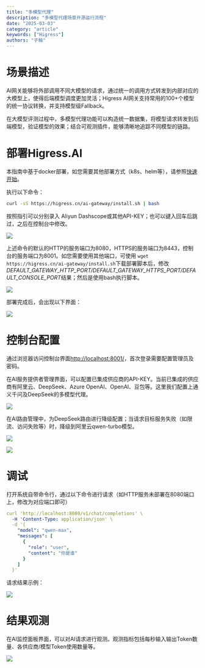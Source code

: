 ```yaml
---
title: "多模型代理"
description: "多模型代理场景开源运行流程"
date: "2025-03-03"
category: "article"
keywords: ["Higress"]
authors: "子釉"
---
```

# 场景描述
AI网关能够将外部调用不同大模型的请求，通过统一的调用方式转发到内部对应的大模型上，使得后端模型调度更加灵活；Higress AI网关支持常用的100+个模型的统一协议转换，并支持模型级Fallback。

在大模型评测过程中，多模型代理功能可以构造统一数据集，将模型请求转发到后端模型，验证模型的效果；结合可观测插件，能够清晰地追踪不同模型的链路。

# 部署Higress.AI
本指南中基于docker部署，如您需要其他部署方式（k8s、helm等），请参照[快速开始](https://higress.cn/docs/latest/user/quickstart/)。



执行以下命令：

```bash
curl -sS https://higress.cn/ai-gateway/install.sh | bash
```

按照指引可以分别录入 Aliyun Dashscope或其他API-KEY；也可以键入回车后跳过，之后在控制台中修改。

![](https://intranetproxy.alipay.com/skylark/lark/0/2025/png/66357218/1741063971166-0b83c7c9-b093-49f1-b38b-145994623f30.png)



上述命令的默认的HTTP的服务端口为8080，HTTPS的服务端口为8443，控制台的服务端口为8001。如您需要使用其他端口，可使用 `wget https://higress.cn/ai-gateway/install.sh`下载部署脚本后，修改*DEFAULT_GATEWAY_HTTP_PORT/DEFAULT_GATEWAY_HTTPS_PORT/DEFAULT_CONSOLE_PORT*结果；然后是使用bash执行脚本。

![](https://intranetproxy.alipay.com/skylark/lark/0/2025/png/66357218/1741059869116-ab053c2c-0aaf-451b-8cad-21ac9664c28d.png)



部署完成后，会出现以下界面：

![](https://intranetproxy.alipay.com/skylark/lark/0/2025/png/66357218/1741063935811-ddf2eef7-967d-49a8-92e6-f99613b7dbf7.png)



# 控制台配置
通过浏览器访问控制台界面[http://localhost:8001/](http://localhost:8001/)，首次登录需要配置管理员及密码。

在AI服务提供者管理界面，可以配置已集成供应商的API-KEY。当前已集成的供应商有阿里云、DeepSeek、Azure OpenAI、OpenAI、豆包等。这里我们配置上通义千问及DeepSeek的多模型代理。

![](https://intranetproxy.alipay.com/skylark/lark/0/2025/png/66357218/1741072990161-d335d2e4-e728-4bae-9ef1-541f400161df.png)





在AI路由管理中，为DeepSeek路由进行降级配置；当请求目标服务失败（如限流、访问失败等）时，降级到阿里云qwen-turbo模型。

![](https://intranetproxy.alipay.com/skylark/lark/0/2025/png/66357218/1741072959247-9398700a-4090-4c25-bb12-b816ad91a879.png)

![](https://intranetproxy.alipay.com/skylark/lark/0/2025/png/66357218/1741073269504-fcac5d3c-8e41-4977-a25e-4fb0f9d19fe7.png)



# 调试
打开系统自带命令行，通过以下命令进行请求（如HTTP服务未部署在8080端口上，修改为对应端口即可）

```yaml
curl 'http://localhost:8080/v1/chat/completions' \
  -H 'Content-Type: application/json' \
  -d '{
    "model": "qwen-max",
    "messages": [
      {
        "role": "user",
        "content": "你是谁"
      }
    ]
  }'

```

请求结果示例：

![](https://intranetproxy.alipay.com/skylark/lark/0/2025/png/66357218/1741074397724-5d96c60b-a61c-43cc-8eac-a1b9bebc244f.png)



# 结果观测
在AI监控面板界面，可以对AI请求进行观测。观测指标包括每秒输入输出Token数量、各供应商/模型Token使用数量等。

![](https://intranetproxy.alipay.com/skylark/lark/0/2025/png/66357218/1741077322520-55959b84-3f15-442c-a7fb-12cc333f1b0f.png)

